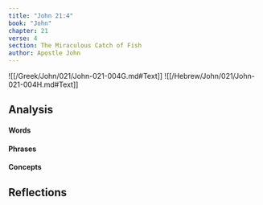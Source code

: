 ```yaml
---
title: "John 21:4"
book: "John"
chapter: 21
verse: 4
section: The Miraculous Catch of Fish
author: Apostle John
---
```

![[/Greek/John/021/John-021-004G.md#Text]]
![[/Hebrew/John/021/John-021-004H.md#Text]]

## Analysis

#### Words

#### Phrases

#### Concepts

## Reflections
